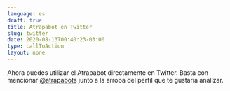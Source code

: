 ```yaml
---
language: es
draft: true
title: Atrapabot en Twitter
slug: twitter
date: 2020-08-13T00:40:23-03:00
type: callToAction
layout: none
---
```

Ahora puedes utilizar el Atrapabot directamente en Twitter. Basta con mencionar [@atrapabots](https://twitter.com/pegabots) junto a la arroba del perfil que te gustaría analizar.